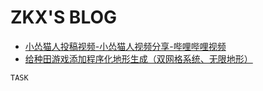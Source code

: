 # ZKX'S BLOG

- [小怂猫人投稿视频-小怂猫人视频分享-哔哩哔哩视频](https://space.bilibili.com/347235/upload/video)
- [给种田游戏添加程序化地形生成（双网格系统、无限地形）](https://www.bilibili.com/video/BV1WaH9eTEPU?spm_id_from=333.1387.favlist.content.click)
```dataview
TASK
```
